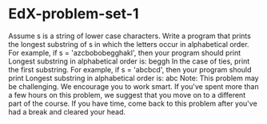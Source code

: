 # EdX-problem-set-1
Assume s is a string of lower case characters.  Write a program that prints the longest substring of s in which the letters occur in alphabetical order. For example, if s = 'azcbobobegghakl', then your program should print  Longest substring in alphabetical order is: beggh In the case of ties, print the first substring. For example, if s = 'abcbcd', then your program should print  Longest substring in alphabetical order is: abc Note: This problem may be challenging. We encourage you to work smart. If you've spent more than a few hours on this problem, we suggest that you move on to a different part of the course. If you have time, come back to this problem after you've had a break and cleared your head.
